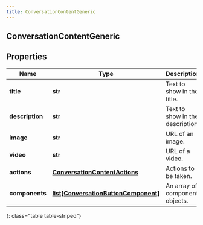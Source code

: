 ```yaml
---
title: ConversationContentGeneric
---
```

## ConversationContentGeneric

## Properties

|Name | Type | Description | Notes|
|------------ | ------------- | ------------- | -------------|
| **title** | **str** | Text to show in the title. | [optional] |
| **description** | **str** | Text to show in the description. | [optional] |
| **image** | **str** | URL of an image. | [optional] |
| **video** | **str** | URL of a video. | [optional] |
| **actions** | [**ConversationContentActions**](ConversationContentActions.html) | Actions to be taken. | [optional] |
| **components** | [**list[ConversationButtonComponent]**](ConversationButtonComponent.html) | An array of component objects. | [optional] |
{: class="table table-striped"}



